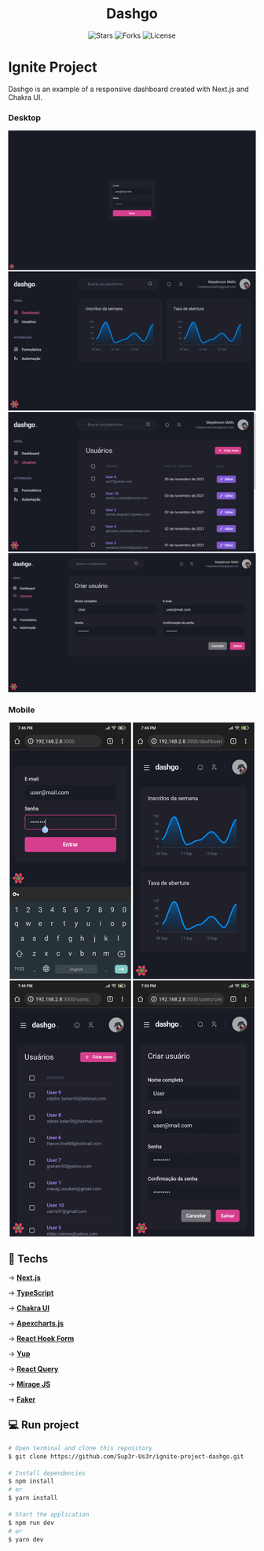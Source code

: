 <h1 align="center">
  Dashgo
</h1>

<p align="center">
  <img src="https://img.shields.io/github/stars/Sup3r-Us3r/ignite-project-dashgo?label=stars&message=MIT&color=000000&labelColor=8257e5" alt="Stars">
  <img src="https://img.shields.io/github/forks/Sup3r-Us3r/ignite-project-dashgo?label=forks&message=MIT&color=000000&labelColor=8257e5" alt="Forks">     
  <img  src="https://img.shields.io/static/v1?label=license&message=MIT&color=000000&labelColor=8257e5" alt="License">
</p>

# Ignite Project
Dashgo is an example of a responsive dashboard created with Next.js and Chakra UI.

### Desktop
<p align="center">
  <img alt="Dashgo Login" title="Dashgo Login" src=".github/dashgo_login.png" />
  <img alt="Dashgo Dashboard" title="Dashgo Dashboard" src=".github/dashgo_dashboard.png" />
  <img alt="Dashgo Users" title="Dashgo Users" src=".github/dashgo_users.png" />
  <img alt="Dashgo Create User" title="Dashgo Create User" src=".github/dashgo_create_user.png" />
</p>

### Mobile
<p align="center">
  <img
    alt="Dashgo Mobile Login"
    title="Dashgo Mobile Login"
    width="49%"
    src=".github/dashgo_mobile_login.jpg"
  />
  <img
    alt="Dashgo Mobile Dashboard"
    title="Dashgo Mobile Dashboard"
    width="49%"
    src=".github/dashgo_mobile_dashboard.jpg"
  />
  <img
    alt="Dashgo Mobile Users"
    title="Dashgo Mobile Users"
    width="49%"
    src=".github/dashgo_mobile_users.jpg"
  />
  <img
    alt="Dashgo Mobile Create User"
    title="Dashgo Mobile Create User"
    width="49%"
    src=".github/dashgo_mobile_create_user.jpg"
  />
</p>

## 🚀 Techs
→ [**Next.js**](https://nextjs.org)

→ [**TypeScript**](https://www.typescriptlang.org)

→ [**Chakra UI**](https://chakra-ui.com)

→ [**Apexcharts.js**](https://apexcharts.com)

→ [**React Hook Form**](https://react-hook-form.com)

→ [**Yup**](https://github.com/jquense/yup)

→ [**React Query**](https://react-query.tanstack.com)

→ [**Mirage JS**](https://miragejs.com)

→ [**Faker**](https://github.com/marak/Faker.js)

## 💻 Run project
```bash
# Open terminal and clone this repository
$ git clone https://github.com/Sup3r-Us3r/ignite-project-dashgo.git

# Install dependencies
$ npm install
# or
$ yarn install

# Start the application
$ npm run dev
# or
$ yarn dev
```
